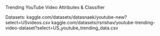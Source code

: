 Trending YouTube Video Attributes & Classifier

Datasets:
kaggle.com/datasets/datasnaek/youtube-new?select=USvideos.csv
kaggle.com/datasets/rsrishav/youtube-trending-video-dataset?select=US_youtube_trending_data.csv
